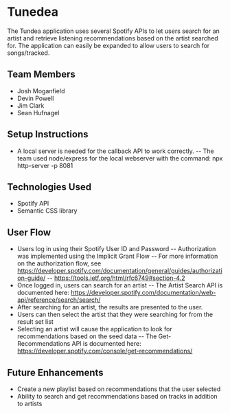 # Tunedea

The Tundea application uses several Spotify APIs to let users search for an artist and retrieve listening recommendations based on the artist searched for.  The application can easily be expanded to allow users to search for songs/tracked.

## Team Members
- Josh Moganfield
- Devin Powell
- Jim Clark
- Sean Hufnagel

## Setup Instructions
- A local server is needed for the callback API to work correctly.
-- The team used node/express for the local webserver with the command: npx http-server -p 8081

## Technologies Used
- Spotify API
- Semantic CSS library

## User Flow
- Users log in using their Spotify User ID and Password
-- Authorization was implemented using the Implicit Grant Flow
-- For more information on the authorization flow, see https://developer.spotify.com/documentation/general/guides/authorization-guide/ 
-- https://tools.ietf.org/html/rfc6749#section-4.2 
- Once logged in, users can search for an artist
-- The Artist Search API is documented here: https://developer.spotify.com/documentation/web-api/reference/search/search/
- After searching for an artist, the results are presented to the user.
- Users can then select the artist that they were searching for from the result set list
- Selecting an artist will cause the application to look for recommendations based on the seed data
-- The Get-Recommendations API is documented here: https://developer.spotify.com/console/get-recommendations/

## Future Enhancements
- Create a new playlist based on recommendations that the user selected
- Ability to search and get recommendations based on tracks in addition to artists
